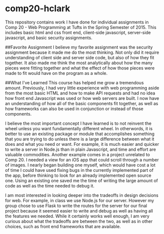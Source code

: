 # comp20-hclark
This repository contains work I have done for individual assignments in Comp 20 - Web Programming at Tufts in the Spring Semester of 2015. This includes basic html and css front end, client-side javascript, server-side javascript, and basic security assignments.

##Favorite Assignment
  I believe my favorite assignment was the security assignment because it made me do the most thinking. Not only did it require understanding of client side and server side code, but also of how they fit together. It also made me think the most analytically about how the many pieces were fitting together and what the effect of how those pieces were made to fit would have on the program as a whole.

##What I've Learned
  This course has helped me grow a tremendous amount. Previously, I had very little experience with web programming aside from the most basic HTML and how to make API requests and had no idea how front end Javascript was used or how web servers are built. I now have an understanding of how all of the basic components fit together, as well as how frameworks can also be used in conjunction or instead of those components.
  
  I believe the most important concept I have learned is to not reinvent the wheel unless you want fundamentally different wheel. In otherwords, it is better to use an existing package or module that accomplishes something that you are trying to do unless there is a large difference between what it does and what you need or want. For example, it is much easier and quicker to write a server in Node.js than in plain Javascript, and time and effort are valuable commodities. Another example comes in a project unrelated to Comp 20. I needed a view for an iOS app that could scroll through a number of images. I nearly began building one myself, which would have cost a lot of time I could have used fixing bugs in the currently implemented part of the app, before thinking to look for an already implemented open source one. Using an existing one saved me the time of writing the large amount of code as well as the time needed to debug it.
  
  I am most interested in looking deeper into the tradeoffs in design decisions for web. For example, in class we use Node.js for our server. However my group chose to use Flask to write the routes for the server for our final project because it seemed easier to write and debug as well as having all the features we needed. While it certainly works well enough, I am very curious about what the tradeoffs are between the two, as well as in other choices, such as front end frameworks that are available.
